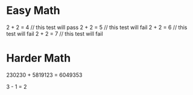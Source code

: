 # Easy Math

2 + 2 = 4 // this test will pass
2 + 2 = 5 // this test will fail
2 + 2 = 6 // this test will fail
2 + 2 = 7 // this test will fail

# Harder Math

230230 + 5819123 = 6049353

3 - 1 = 2
